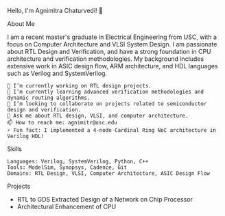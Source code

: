Hello, I'm Agnimitra Chaturvedi! 👋

About Me

I am a recent master's graduate in Electrical Engineering from USC, with a focus on Computer Architecture and VLSI System Design. I am passionate about RTL Design and Verification, and have a strong foundation in CPU architecture and verification methodologies. My background includes extensive work in ASIC design flow, ARM architecture, and HDL languages such as Verilog and SystemVerilog.

    🔭 I’m currently working on RTL design projects.
    🌱 I’m currently learning advanced verification methodologies and dynamic routing algorithms.
    👯 I’m looking to collaborate on projects related to semiconductor design and verification.
    💬 Ask me about RTL design, VLSI, and computer architecture.
    📫 How to reach me: agnimitr@usc.edu
    ⚡ Fun fact: I implemented a 4-node Cardinal Ring NoC architecture in Verilog HDL!

Skills

    Languages: Verilog, SystemVerilog, Python, C++
    Tools: ModelSim, Synopsys, Cadence, Git
    Domains: RTL Design, VLSI, Computer Architecture, ASIC Design Flow

Projects
- RTL to GDS Extracted Design of a Network on Chip Processor
- Architectural Enhancement of CPU



<!---
agnimitrac/agnimitrac is a ✨ special ✨ repository because its `README.md` (this file) appears on your GitHub profile.
You can click the Preview link to take a look at your changes.
--->
